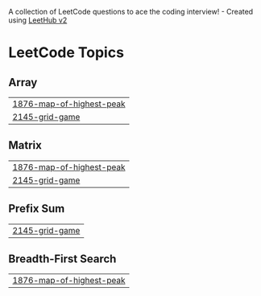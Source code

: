 A collection of LeetCode questions to ace the coding interview! - Created using [LeetHub v2](https://github.com/arunbhardwaj/LeetHub-2.0)
<!---LeetCode Topics Start-->
# LeetCode Topics
## Array
|  |
| ------- |
| [1876-map-of-highest-peak](https://github.com/DhruvBajoria/Leetcode_Questions/tree/master/1876-map-of-highest-peak) |
| [2145-grid-game](https://github.com/DhruvBajoria/Leetcode_Questions/tree/master/2145-grid-game) |
## Matrix
|  |
| ------- |
| [1876-map-of-highest-peak](https://github.com/DhruvBajoria/Leetcode_Questions/tree/master/1876-map-of-highest-peak) |
| [2145-grid-game](https://github.com/DhruvBajoria/Leetcode_Questions/tree/master/2145-grid-game) |
## Prefix Sum
|  |
| ------- |
| [2145-grid-game](https://github.com/DhruvBajoria/Leetcode_Questions/tree/master/2145-grid-game) |
## Breadth-First Search
|  |
| ------- |
| [1876-map-of-highest-peak](https://github.com/DhruvBajoria/Leetcode_Questions/tree/master/1876-map-of-highest-peak) |
<!---LeetCode Topics End-->
